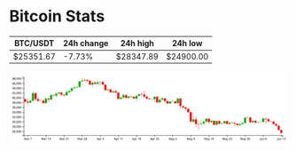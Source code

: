 # Bitcoin Stats

BTC/USDT|24h change|24h high|24h low|
|---|---|---|---|
|$25351.67|-7.73%|$28347.89|$24900.00|

<img src="./chart.svg">
